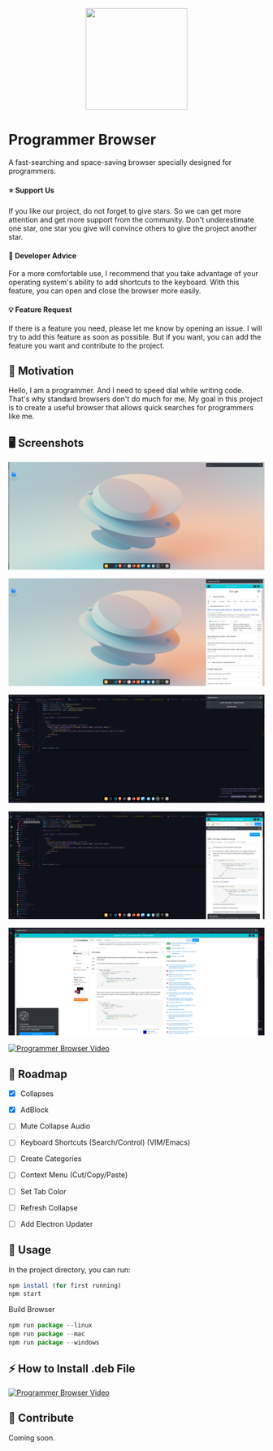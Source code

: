 

<p align="center">
  <img src='https://github.com/yessGlory17/programmer-browser/blob/main/assets/icon.png' width='200px' height='200px' />
</p>


# Programmer Browser


A fast-searching and space-saving browser specially designed for programmers.



#### :star: Support Us

If you like our project, do not forget to give stars. So we can get more attention and get more support from the community. Don't underestimate one star, one star you give will convince others to give the project another star.



#### :angel: Developer Advice

For a more comfortable use, I recommend that you take advantage of your operating system's ability to add shortcuts to the keyboard. With this feature, you can open and close the browser more easily.



#### :bulb: Feature Request

If there is a feature you need, please let me know by opening an issue. I will try to add this feature as soon as possible. But if you want, you can add the feature you want and contribute to the project.

## :muscle: Motivation

Hello, I am a programmer. And I need to speed dial while writing code. That's why standard browsers don't do much for me. My goal in this project is to create a useful browser that allows quick searches for programmers like me.





## :desktop_computer: Screenshots



![](./docs/images/pb-1.png)

![pb-2](./docs/images/pb-2.png)

![pb-3](./docs/images/pb-3.png)

![](./docs/images/pb-4.png)

![](./docs/images/pb-5.png)

[![Programmer Browser Video](https://img.youtube.com/vi/viSwzTKtArQ/0.jpg)](https://www.youtube.com/watch?v=viSwzTKtArQ)

## :tada: Roadmap

- [x] Collapses
- [x] AdBlock
- [ ] Mute Collapse Audio
- [ ] Keyboard Shortcuts (Search/Control) (VIM/Emacs)
- [ ] Create Categories
- [ ] Context Menu (Cut/Copy/Paste)
- [ ] Set Tab Color
- [ ] Refresh Collapse
- [ ] Add Electron Updater


## :crystal_ball: Usage

In the project directory, you can run:

```js
npm install (for first running)
npm start
```

Build Browser

```js
npm run package --linux
npm run package --mac
npm run package --windows
```

## :zap: How to Install .deb File
[![Programmer Browser Video](https://img.youtube.com/vi/H0FC6WZjqCc/0.jpg)](https://www.youtube.com/watch?v=H0FC6WZjqCc)

## :handshake: Contribute

Coming soon.
